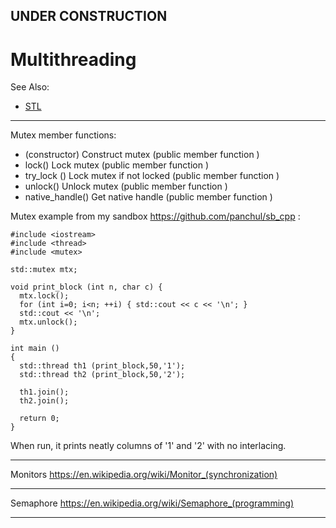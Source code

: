 
## UNDER CONSTRUCTION

# Multithreading

See Also:

 - [STL](STL.md) 



---

Mutex member functions:

- (constructor) Construct mutex (public member function )
- lock() Lock mutex (public member function )
- try_lock () Lock mutex if not locked (public member function )
- unlock() Unlock mutex (public member function )
- native_handle() Get native handle (public member function )

Mutex example from my sandbox https://github.com/panchul/sb_cpp :

    #include <iostream>
    #include <thread>
    #include <mutex>

    std::mutex mtx;

    void print_block (int n, char c) {
      mtx.lock();
      for (int i=0; i<n; ++i) { std::cout << c << '\n'; }
      std::cout << '\n';
      mtx.unlock();
    }

    int main ()
    {
      std::thread th1 (print_block,50,'1');
      std::thread th2 (print_block,50,'2');

      th1.join();
      th2.join();

      return 0;
    }

When run, it prints neatly columns of '1' and '2' with no interlacing.

---

Monitors
https://en.wikipedia.org/wiki/Monitor_(synchronization)

---

Semaphore
https://en.wikipedia.org/wiki/Semaphore_(programming)

---